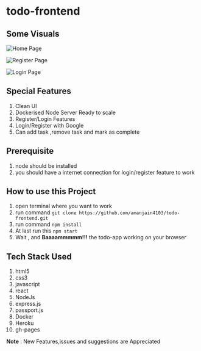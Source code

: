 # todo-frontend

## Some Visuals 
![Home Page](https://drive.google.com/uc?export=view&id=1PAeupg0Wu7-E1cKPvLDJ7cMkULw536jD)

![Register Page](https://drive.google.com/file/d/1oPtXGduR6vtdEajMdGYYa9D-6WcJ-ndG/view?usp=sharing)

![Login Page](https://drive.google.com/file/d/1FXq010yM3a1_tOheNoETWgAHGofC7xhL/view?usp=sharing)

## Special Features
1. Clean UI
1. Dockerised Node Server Ready to scale 
1. Register/Login Features
1. Login/Register with Google 
1. Can add task ,remove task and mark as complete


## Prerequisite
1. node should be installed
1. you should have a internet connection for login/register feature to work 

## How to use this Project 

1. open terminal where you want to work 
1. run command ```git clone https://github.com/amanjain4103/todo-frontend.git```
1. run command ```npm install```
1. At last run this ```npm start```
1. Wait , and **Baaaammmmm!!!** the todo-app working on your browser 

## Tech Stack Used 
1. html5
1. css3
1. javascript
1. react
1. NodeJs
1. express.js
1. passport.js
1. Docker 
1. Heroku
1. gh-pages

**Note** : New Features,issues and suggestions are Appreciated
